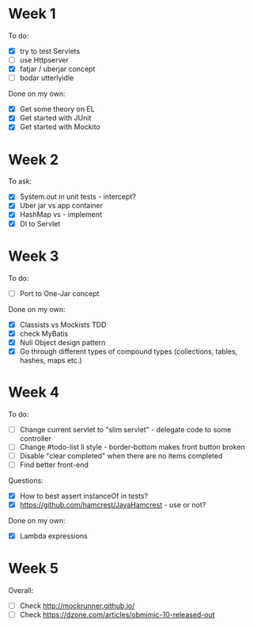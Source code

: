 # Week 1
To do:
* [x] try to test Servlets
* [ ] use Httpserver
* [x] fatjar / uberjar concept
* [ ] bodar utterlyidle

Done on my own:
* [x] Get some theory on EL
* [x] Get started with JUnit
* [x] Get started with Mockito

# Week 2
To ask:
* [x] System.out in unit tests - intercept?
* [x] Uber jar vs app container
* [x] HashMap vs []() - implement
* [x] DI to Servlet

# Week 3
To do:
* [ ] Port to One-Jar concept

Done on my own:
* [x] Classists vs Mockists TDD
* [x] check MyBatis
* [x] Null Object design pattern
* [x] Go through different types of compound types (collections, tables, hashes, maps etc.)

# Week 4
To do:
* [ ] Change current servlet to "slim servlet" - delegate code to some controller
* [ ] Change #todo-list li style - border-bottom makes front button broken
* [ ] Disable "clear completed" when there are no items completed
* [ ] Find better front-end

Questions:
* [x] How to best assert instanceOf in tests?
* [x] https://github.com/hamcrest/JavaHamcrest - use or not?

Done on my own:
* [x] Lambda expressions

# Week 5


Overall:
* [ ] Check http://mockrunner.github.io/
* [ ] Check https://dzone.com/articles/obmimic-10-released-out